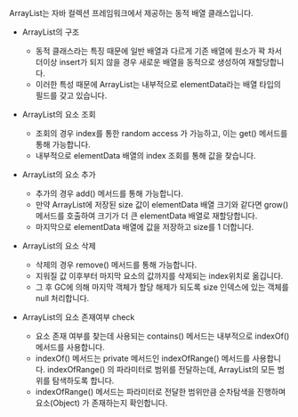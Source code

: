 ArrayList는 자바 컬렉션 프레임워크에서 제공하는 동적 배열 클래스입니다.

- ArrayList의 구조 
  - 동적 클래스라는 특징 때문에 일반 배열과 다르게 기존 배열에 원소가 꽉 차서 더이상 insert가 되지 않을 경우 새로운 배열을 동적으로 생성하여 재할당합니다.  
  - 이러한 특성 때문에 ArrayList는 내부적으로 elementData라는 배열 타입의 필드를 갖고 있습니다.  

- ArrayList의 요소 조회
  - 조회의 경우 index를 통한 random access 가 가능하고, 이는 get() 메서드를 통해 가능합니다.
  - 내부적으로 elementData 배열의 index 조회를 통해 값을 찾습니다.

- ArrayList의 요소 추가
  - 추가의 경우 add() 메서드를 통해 가능합니다.
  - 만약 ArrayList에 저장된 size 값이 elementData 배열 크기와 같다면 grow() 메서드를 호출하여 크기가 더 큰 elementData 배열로 재할당합니다.
  - 마지막으로 elementData 배열에 값을 저장하고 size를 1 더합니다.

- ArrayList의 요소 삭제 
  - 삭제의 경우 remove() 메서드를 통해 가능합니다.
  - 지워질 값 이후부터 마지막 요소의 값까지를 삭제되는 index위치로 옮깁니다.
  - 그 후 GC에 의해 마지막 객체가 할당 해제가 되도록 size 인덱스에 있는 객체를 null 처리합니다.  
  
- ArrayList의 요소 존재여부 check
  - 요소 존재 여부를 찾는데 사용되는 contains() 메서드는 내부적으로 indexOf() 메서드를 사용합니다.  
  - indexOf() 메서드는 private 메서드인 indexOfRange() 메서드를 사용합니다. indexOfRange() 의 파라미터로 범위를 전달하는데, ArrayList의 모든 범위를 탐색하도록 합니다.  
  - indexOfRange() 메서드는 파라미터로 전달한 범위만큼 순차탐색을 진행하며 요소(Object) 가 존재하는지 확인합니다.  

